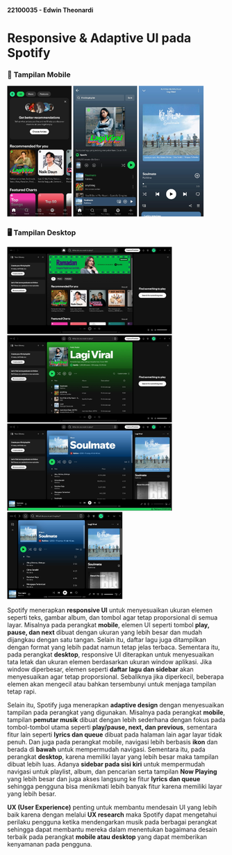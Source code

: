 **22100035 - Edwin Theonardi**
# Responsive & Adaptive UI pada Spotify  

### 📱 **Tampilan Mobile**  
<img src="images/mobile-1.jpg" height="300"> <img src="images/mobile-2.jpg" height="300"> <img src="images/mobile-3.jpg" height="300">

### 🖥️ **Tampilan Desktop**
<img src="images/desktop-1.jpg" height="200"> <img src="images/desktop-4.jpg" height="200">
<img src="images/desktop-2.jpg" height="200"> <img src="images/desktop-3.jpg" height="200">

Spotify menerapkan **responsive UI** untuk menyesuaikan ukuran elemen seperti teks, gambar album, dan tombol agar tetap proporsional di semua layar. Misalnya pada perangkat **mobile**, elemen UI seperti tombol **play, pause, dan next** dibuat dengan ukuran yang lebih besar dan mudah dijangkau dengan satu tangan. Selain itu, daftar lagu juga ditampilkan dengan format yang lebih padat namun tetap jelas terbaca. Sementara itu, pada perangkat **desktop**, responsive UI diterapkan untuk menyesuaikan tata letak dan ukuran elemen berdasarkan ukuran window aplikasi. Jika window diperbesar, elemen seperti **daftar lagu dan sidebar** akan menyesuaikan agar tetap proporsional. Sebaliknya jika diperkecil, beberapa elemen akan mengecil atau bahkan tersembunyi untuk menjaga tampilan tetap rapi.

Selain itu, Spotify juga menerapkan **adaptive design** dengan menyesuaikan tampilan pada perangkat yang digunakan. Misalnya pada perangkat **mobile**, tampilan **pemutar musik** dibuat dengan lebih sederhana dengan fokus pada tombol-tombol utama seperti **play/pause, next, dan previous**, sementara fitur lain seperti **lyrics dan queue** dibuat pada halaman lain agar layar tidak penuh. Dan juga pada perangkat mobile, navigasi lebih berbasis **ikon** dan berada di **bawah** untuk mempermudah navigasi. Sementara itu, pada perangkat **desktop**, karena memiliki layar yang lebih besar maka tampilan dibuat lebih luas. Adanya **sidebar pada sisi kiri** untuk mempermudah navigasi untuk playlist, album, dan pencarian serta tampilan **Now Playing** yang lebih besar dan juga akses langsung ke fitur **lyrics dan queue** sehingga pengguna bisa menikmati lebih banyak fitur karena memiliki layar yang lebih besar.

**UX (User Experience)** penting untuk membantu mendesain UI yang lebih baik karena dengan melalui **UX research** maka Spotify dapat mengetahui perilaku pengguna ketika mendengarkan musik pada berbagai perangkat sehingga dapat membantu mereka dalam menentukan bagaimana desain terbaik pada perangkat **mobile atau desktop** yang dapat memberikan kenyamanan pada pengguna.

